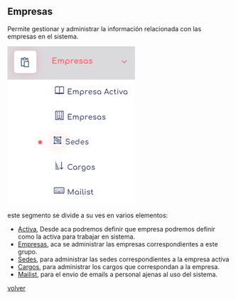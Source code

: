 ## Empresas

Permite gestionar y administrar la información relacionada con las empresas en el sistema.


![Empresas0](../img/Empresas0.png)

este segmento se divide a su ves en varios elementos: 
* [Activa](./ea.md), Desde aca podremos definir que empresa podremos definir como la activa para trabajar en sistema. 
* [Empresas](./Empresas.md), aca se administrar las empresas correspondientes a este grupo.
* [Sedes](./sedes.md), para administrar las sedes correspondientes a la empresa activa
* [Cargos](./cargos.md), para administrar los cargos que correspondan a la empresa.
* [Mailist](./mailist.md), para el envio de emails a personal ajenas al uso del sistema.


 [volver](../1.AdmoEmpresas.MD)   